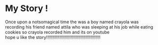 # My Story ! 

Once upon a notsomagical time the was a boy named crayola was recording his
friend named attila who was sleeping at his job while eating
cookies so crayola recorded
him and its on youtube  
hope u like the story!!!!!!!!!!!!!!!!!!!!!!!!!!!!!!!!!!!!!!!!!!!!

